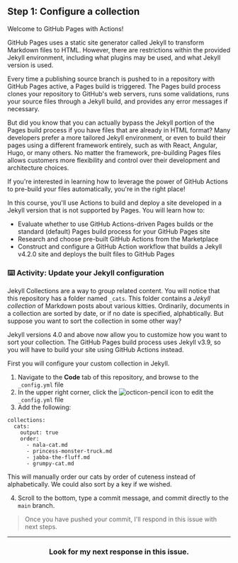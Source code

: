 ## Step 1: Configure a collection

Welcome to GitHub Pages with Actions!

GitHub Pages uses a static site generator called Jekyll to transform Markdown files to HTML.  However, there are restrictions within the provided Jekyll environment, including what plugins may be used, and what Jekyll version is used.  

Every time a publishing source branch is pushed to in a repository with GitHub Pages active, a Pages build is triggered.  The Pages build process clones your repository to GitHub's web servers, runs some validations, runs your source files through a Jekyll build, and provides any error messages if necessary.

But did you know that you can actually bypass the Jekyll portion of the Pages build process if you have files that are already in HTML format?  Many developers prefer a more tailored Jekyll environment, or even to build their pages using a different framework entirely, such as with React, Angular, Hugo, or many others.  No matter the framework, pre-building Pages files allows customers more flexibility and control over their development and architecture choices.  

If you're interested in learning how to leverage the power of GitHub Actions to pre-build your files automatically, you're in the right place!

In this course, you'll use Actions to build and deploy a site developed in a Jekyll version that is not supported by Pages.  You will learn how to:

- Evaluate whether to use GitHub Actions-driven Pages builds or the standard (default) Pages build process for your GitHub Pages site
- Research and choose pre-built GitHub Actions from the Marketplace
- Construct and configure a GitHub Action workflow that builds a Jekyll v4.2.0 site and deploys the built files to GitHub Pages



### :keyboard: Activity: Update your Jekyll configuration

Jekyll Collections are a way to group related content.  You will notice that this repository has a folder named `_cats`.  This folder contains a _Jekyll collection_ of Markdown posts about various kitties.  Ordinarily, documents in a collection are sorted by date, or if no date is specified, alphabtically.  But suppose you want to sort the collection in some other way?     

Jekyll versions 4.0 and above now allow you to customize how you want to sort your collection.  The GitHub Pages build process uses Jekyll v3.9, so you will have to build your site using GitHub Actions instead.

First you will configure your custom collection in Jekyll.

1. Navigate to the **Code** tab of this repository, and browse to the `_config.yml` file
2. In the upper right corner, click the ![octicon-pencil] icon to edit the `_config.yml` file
3. Add the following:

```
collections:
  cats:
    output: true
    order:
      - nala-cat.md
      - princess-monster-truck.md
      - jabba-the-fluff.md
      - grumpy-cat.md
```

This will manually order our cats by order of cuteness instead of alphabetically.  We could also sort by a key if we wished.

4. Scroll to the bottom, type a commit message, and commit directly to the `main` branch.

> Once you have pushed your commit, I'll respond in this issue with next steps.

<hr>
<h3 align="center">Look for my next response in this issue.</h3>

[octicon-pencil]: https://unpkg.com/octicons/build/svg/pencil.svg
